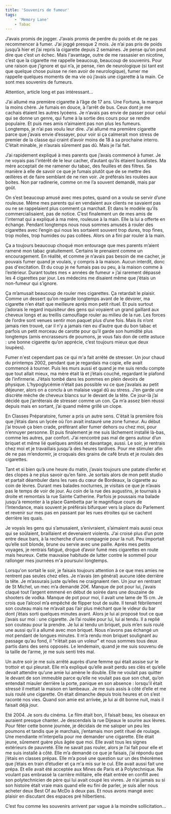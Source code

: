 ```yaml
---
title: 'Souvenirs de fumeur'
tags:
    - 'Memory Lane'
    - Tabac
---
```


J’avais promis de jogger. J’avais promis de perdre du poids et de ne pas
recommencer à fumer. J’ai joggé presque 2 mois. Je n’ai pas pris de poids
jusqu’à hier et j’ai repris la cigarette depuis 2 semaines. Je pense qu’on peut
dire que c’est un échec. Mais l'avantage, outre de me rassasier en nicotine,
c’est que la cigarette me rappelle beaucoup, beaucoup de souvenirs. Pour une
raison que j’ignore et qui n’a, je pense, rien de neurologique (si tant est que
quelque chose puisse ne rien avoir de neurologique), fumer me rappelle quelques
moments de ma vie où j’avais une cigarette à la main. Ce sont mes souvenirs de
fumeurs.

Attention, article long et pas intéressant…

<!-- more -->

J’ai allumé ma première cigarette à l’âge de 17 ans. Une Fortuna, la marque la
moins chère. Je fumais en douce, à l’arrêt de bus. Ceux dont je me cachais
étaient les autres lycéens. Je n’avais pas envie de passer pour celui qui se
donne un genre, qui fume à la sortie des cours pour se rendre populaire. Et puis
mes amis n’aimaient pas non plus les fumeurs. Longtemps, je n’ai pas voulu leur
dire. J’ai allumé ma première cigarette parce que j’avais envie d’essayer, pour
voir si ça calmerait mon stress de premier de la classe qui craint d’avoir moins
de 18 à sa prochaine interro. C’était minable, je n’aurais sûrement pas dû. Mais
je l’ai fait.

J’ai rapidement expliqué à mes parents que j’avais commencé à fumer. Je ne
voyais pas l'intérêt de le leur cacher, d’autant qu’ils étaient buralistes. Ma
mère acceptait de me ramener du tabac, des feuilles et des filtres. Sa manière à
elle de savoir ce que je fumais plutôt que de se mettre des œillères et de faire
semblant de ne rien voir. Je préférais les roulées aux boites. Non par
radinerie, comme on me l’a souvent demandé, mais par goût.

On s’est beaucoup amusé avec mes potes, quand on a voulu se servir d’une
rouleuse. Même mes parents qui en vendaient aux clients ne savaient pas ou ne se
rappelaient plus comment ça marchait. Et dans le modèle qu’ils
commercialisaient, pas de notice. C’est finalement un de mes amis de l'internat
qui a expliqué à ma mère, rouleuse à la main. Elle la lui a offerte en échange.
Pendant longtemps nous nous sommes amusés à rouler des cigarettes avec l’engin
qui nous les sortaient souvent trop dures, trop fines, trop molles, trop humides
ou pas collées. Alors on a fini par rouler à la main.

Ça a toujours beaucoup choqué mon entourage que mes parents m’aient ramené mon
tabac gratuitement. Certains le prenaient comme un encouragement. En réalité, et
comme je n’avais pas besoin de me cacher, je pouvais fumer quand je voulais, y
compris à la maison. Aucun interdit, donc pas d'excitation. Et du coup je ne
fumais pas ou peu, à la maison comme à l’extérieur. Durant toutes mes
«&nbsp;années de fumeur&nbsp;» j’ai rarement dépassé les 4 cigarettes par jour.
Les médecins me disaient même que j’étais un non-fumeur qui s’ignore.

Ça m’amusait beaucoup de rouler mes cigarettes. Ça retardait le plaisir. Comme
un dessert qu’on regarde longtemps avant de le dévorer, ma cigarette n’en était
que meilleure après mon petit rituel. Et puis surtout j’adorais le regard
inquisiteur des gens qui voyaient un grand gaillard aux cheveux longs et au
treillis camouflage rouler au milieu de la rue. Les forces de l’ordre sont
venues sentir mon paquet plus d’une fois. Mais ils n’ont jamais rien trouvé, car
il n’y a jamais rien eu d’autre que du bon tabac et parfois un petit morceau de
carotte pour qu’il garde son humidité plus longtemps (amis encrasseurs de
poumons, je vous fais don de cette astuce : une bonne cigarette qu’on apprécie,
c’est toujours mieux que deux loupées).

Fumer n'est cependant pas ce qui m'a fait arrêté de stresser. Un jour chaud du
printemps 2002, pendant que je regardais ma copie, elle avait commencé à
tourner. Puis les murs aussi et quand je me suis rendu compte que tout allait
mieux, ma mère était là et j’étais couché, regardant le plafond de l’infirmerie.
J’étais tombé dans les pommes en plein devoirs de physique. L’hypoglycémie
n’était pas possible vu ce que j’avalais au petit déjeuner, alors on a conclu à
un malaise vagal dû au stress. J’en garde une discrète mèche de cheveux blancs
sur le devant de la tête. Ce jour-là j’ai décidé que j’arrêterais de stresser
comme un con. Ça m’a assez bien réussi depuis mais en sortant, j’ai quand même
grillé un clope.

En Classes Préparatoire, fumer a pris un autre sens. C’était la première fois
que j’étais dans un lycée où l’on avait instauré une zone fumeur. Au début j’ai
trouvé ça bien crade, préférant aller fumer dehors ou chez moi, pour n’ennuyer
personne. Et puis finalement je me suis lâchement installé là-bas, comme les
autres, par confort. J’ai rencontré pas mal de gens autour d’un briquet et même
lié quelques amitiés et davantage, aussi. Le soir, je rentrais chez moi et je
travaillais jusqu'à des heures tardives. Pour me stimuler afin de ne pas
m’endormir, je croquais des grains de café bruts et je roulais des cigarettes.

Tant et si bien qu’à une heure du matin, j’avais toujours une patate d’enfer et
des clopes à ne plus savoir qu’en faire. Je sortais alors de mon petit studio et
partait déambuler dans les rues du cœur de Bordeaux, la cigarette au coin de
lèvres. Durant mes balades nocturnes, je visitais ce que je n’avais pas le temps
de voir de jour. Au coin de la rue des augustins, je tournais à droite et
remontais la rue Sainte Catherine. Parfois je poussais ma balade jusqu'à
remonter à la place Gambetta par le magnifique cours de l’Intendance, mais
souvent je préférais bifurquer vers la place du Parlement et revenir sur mes pas
en passant par les rues étroites qui se cachent derrière les quais.

Je voyais les gens qui s’amusaient, s’enivraient, s’aimaient mais aussi ceux qui
se soûlaient, braillaient et devenaient violents. J’ai croisé plus d’un pote
entre deux bars, à la recherche d’une compagnie pour la nuit. Peu importait
qu’elle soit blonde, brune ou servie avec une paille. Après mes petits voyages,
je rentrais fatigué, drogué d’avoir fumé mes cigarettes en route mais heureux.
Cette mauvaise habitude de lutter contre le sommeil pour rallonger mes journées
m'a poursuivi longtemps.

Lorsqu'on sortait le soir, je faisais toujours attention à ce que mes amies ne
rentrent pas seules chez elles. Je n’avais (en général) aucune idée derrière la
tête. Je m’assurais juste qu’elles ne craignaient rien. Un jour en rentrant de
St Michel, un mec m’a demandé 20€. Manque de pot pour lui, j’avais claqué tout
l’argent emmené en début de soirée dans une douzaine de shooters de vodka.
Manque de pot pour moi, il avait une lame de 15 cm. Je crois que l’alcool m’a
empêché de flipper tout de suite. Il tenait fébrilement son couteau mais ne
m’avait pas l’air plus méchant que le videur du bar dont j’étais sorti quelques
minutes avant. Alors je lui ai proposé tout ce que j’avais sur moi : une
cigarette. Je l’ai roulée pour lui, lui ai tendu. Il a replié son couteau pour
la prendre. Je lui ai tendu un briquet, puis m’en suis roulé une aussi qu’il a
allumé avec mon briquet. Nous n’avons pas échangé un mot pendant de longues
minutes. Il m’a rendu mon briquet soulignant au passage qu’au fond, il "n’était
pas un voleur" et nous sommes tous deux partis dans des sens opposés. Le
lendemain, quand je me suis souvenu de la taille de l’arme, je me suis senti
très mal.

Un autre soir je me suis arrêté auprès d’une femme qui était assise sur le
trottoir et qui pleurait. Elle m’a expliqué qu’elle avait perdu ses clés et
qu’elle devait attendre qu’une amie lui amène le double. Elle ne voulait pas
quitter le devant de son immeuble parce qu’elle ne voulait pas que son chat,
qu’on entendait miauler derrière la porte, panique en son absence : lorsqu'il
était stressé il mettait la maison en lambeaux. Je me suis assis à côté d’elle
et me suis roulé une cigarette. On était dimanche depuis trois heures et on
s’est raconté nos vies. Quand son amie est arrivée, je lui ai dit bonne nuit,
mais il faisait déjà jour.

Eté 2004\. Je sors du cinéma. Le film était bon, il faisait beau, les oiseaux en
auraient presque chanter. Je descendais la rue Dijeaux le sourire aux lèvres.
Pour fêter cette bonne journée, je décidais de me saloper un peu les poumons et
tandis que je marchais, j’entamais mon petit rituel de roulage. Une mendiante
m’interpella pour me demander une cigarette. Elle était jeune, sûrement guère
plus âgée que moi. Elle avait tous les signes extérieurs de pauvreté. Elle ne
savait pas rouler, alors je l’ai fait pour elle et me suis installé à côté. Elle
m’a demandé ce que je faisais, j’ai répondu que j’étais en classes prépas. Elle
m’a posé une question sur un des théorèmes que j’étais en train d’étudier et ça
m'a mis sur le cul. Elle avait aussi fait une prépa. Et elle avait été acceptée
aux Mines de Paris et à Polytechnique. Ne voulant pas embrassé la carrière
militaire, elle était entrée en conflit avec son polytechnicien de père qui lui
avait coupé les vivres. Je n’ai jamais su si son histoire était vraie mais quand
elle eu fini de parler, je suis aller nous acheter deux Best Of au McDo à deux
pas. Et nous avons mangé avec plaisir en discutant des espaces pré hilbertiens.

C’est fou comme les souvenirs arrivent par vague à la moindre sollicitation…
